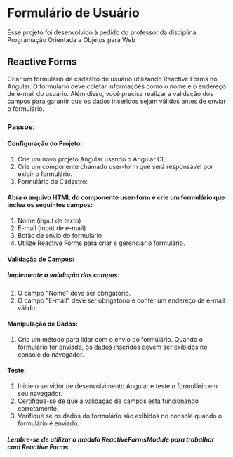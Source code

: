 # Formulário de Usuário

Esse projeto foi desenvolvido à pedido do professor da disciplina Programação Orientada a Objetos para Web

## Reactive Forms

Criar um formulário de cadastro de usuário utilizando Reactive Forms no Angular. O formulário deve coletar informações como o nome e o endereço de e-mail do usuário. Além disso, você precisa realizar a validação dos campos para garantir que os dados inseridos sejam válidos antes de enviar o formulário.

### Passos:

#### Configuração do Projeto:

1. Crie um novo projeto Angular usando o Angular CLI.
2. Crie um componente chamado user-form que será responsável por exibir o formulário.
3. Formulário de Cadastro:

#### Abra o arquivo HTML do componente user-form e crie um formulário que inclua os seguintes campos:

1. Nome (input de texto)
2. E-mail (input de e-mail)
3. Botão de envio do formulário
4. Utilize Reactive Forms para criar e gerenciar o formulário.

#### Validação de Campos:

##### Implemente a validação dos campos:

1. O campo "Nome" deve ser obrigatório.
2. O campo "E-mail" deve ser obrigatório e conter um endereço de e-mail válido.

#### Manipulação de Dados:

1. Crie um método para lidar com o envio do formulário. Quando o formulário for enviado, os dados inseridos devem ser exibidos no console do navegador.

#### Teste:

1. Inicie o servidor de desenvolvimento Angular e teste o formulário em seu navegador.
2. Certifique-se de que a validação de campos está funcionando corretamente.
3. Verifique se os dados do formulário são exibidos no console quando o formulário é enviado.

##### Lembre-se de utilizar o módulo ReactiveFormsModule para trabalhar com Reactive Forms.
